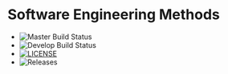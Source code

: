 # Software Engineering Methods

- ![Master Build Status](https://github.com/PhonePyaePhyoee/sem/actions/workflows/main.yml/badge.svg?branch=master)
- ![Develop Build Status](https://github.com/PhonePyaePhyoee/sem/actions/workflows/main.yml/badge.svg?branch=develop&status=passing)
- [![LICENSE](https://img.shields.io/github/license/PhonePyaePhyoee/sem.svg?style=flat-square)](https://github.com/PhonePyaePhyoee/sem/blob/master/LICENSE)
- ![Releases](https://img.shields.io/github/release/PhonePyaePhyoee/sem.svg?style=flat-square)




